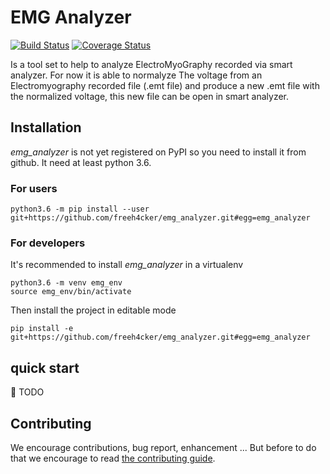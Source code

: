 # EMG Analyzer
[![Build Status](https://travis-ci.org/freeh4cker/emg_analyzer.svg?branch=master)](https://travis-ci.org/freeh4cker/emg_analyzer)
[![Coverage Status](https://coveralls.io/repos/github/freeh4cker/emg_analyzer/badge.svg?branch=master)](https://coveralls.io/github/freeh4cker/emg_analyzer?branch=master)


Is a tool set to help to analyze ElectroMyoGraphy recorded via smart analyzer.
For now it is able to normalyze The voltage from an Electromyography recorded file (.emt file)
and produce a new .emt file with the normalized voltage, this new file can be open in smart analyzer.

## Installation

*emg_analyzer* is not yet registered on PyPI so you need to install it from github.
It need at least python 3.6.

### For users

```
python3.6 -m pip install --user git+https://github.com/freeh4cker/emg_analyzer.git#egg=emg_analyzer
```

### For developers

It's recommended to install *emg_analyzer* in a virtualenv

```
python3.6 -m venv emg_env
source emg_env/bin/activate
```

Then install the project in editable mode

```
pip install -e git+https://github.com/freeh4cker/emg_analyzer.git#egg=emg_analyzer
``` 

## quick start

:construction: TODO

## Contributing 

We encourage contributions, bug report, enhancement ... 
But before to do that we encourage to read [the contributing guide](.github/CONTRIBUTING.md).
